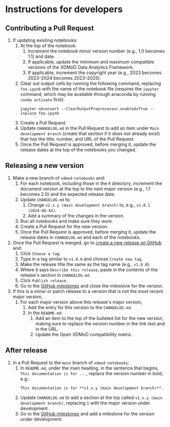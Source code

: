 # Instructions for developers

## Contributing a Pull Request

1. If updating existing notebooks:
    1. At the top of the notebook:
        1. Increment the notebook minor version number (e.g., 1.0 becomes 1.1) and date.
        1. If applicable, update the minimum and maximum compatible versions of the XDMoD Data Analytics Framework.
        1. If applicable, increment the copyright year (e.g., 2023 becomes 2023–2024 becomes 2023–2025).
    1. Clear out output cells by running the following command, replacing `foo.ipynb` with the name of the notebook file (requires the `jupyter` command, which may be available through anaconda by running `conda activate` first):
        ```
        jupyter nbconvert --ClearOutputPreprocessor.enabled=True --inplace foo.ipynb
        ```
    1. Create a Pull Request.
    1. Update `CHANGELOG.md` in the Pull Request to add an item under `Main development branch` (create that section if it does not already exist) that has the title, number, and URL of the Pull Request.
    1. Once the Pull Request is approved, before merging it, update the release dates at the top of the notebooks you changed.

## Releasing a new version

1. Make a new branch of `xdmod-notebooks` and:
    1. For each notebook, including those in the `R` directory, increment the
       document version at the top to the next major version (e.g., 1.1
       becomes 2.0) and the expected release date.
    1. Update `CHANGELOG.md` to:
        1. Change `v2.x.y (main development branch)` to, e.g.,
           `v1.0.1 (2024-06-XX)`.
        1. Add a summary of the changes in the version.
    1. Run all notebooks and make sure they work.
    1. Create a Pull Request for the new version.
    1. Once the Pull Request is approved, before merging it, update the release
       dates in `CHANGELOG.md` and each of the notebooks.
1. Once the Pull Request is merged, go to
   [create a new release on GitHub](https://github.com/ubccr/xdmod-notebooks/releases/new)
   and:
    1. Click `Choose a tag`.
    1. Type in a tag similar to `v1.0.0` and choose `Create new tag`.
    1. Make the release title the same as the tag name (e.g., `v1.0.0`).
    1. Where it says `Describe this release`, paste in the contents of the
       release's section in `CHANGELOG.md`.
    1. Click `Publish release`.
    1. Go to the [GitHub milestones](https://github.com/ubccr/xdmod-data/milestones)
       and close the milestone for the version.
1. If this is a minor or patch release to a version that is not the most recent
   major version,
    1. For each major version above this release's major version,
        1. Add the entry for this version to the `CHANGELOG.md`.
        1. In the `README.md`:
            1. Add an item to the top of the bulleted list for
               the new version, making sure to replace the version number in
               the link text and in the URL.
            1. Update the Open XDMoD compatibility matrix.

## After release

1. In a Pull Request to the `main` branch of `xdmod-notebooks`:
    1. In `README.md`, under the main heading, in the sentence that begins,
       `This documentation is for ...`, replace the version number in bold,
       e.g.:
        ```
        This documentation is for **v1.x.y (main development branch)**.
        ```
    1. Update `CHANGELOG.md` to add a section at the top called `v1.x.y (main
       development branch)`, replacing `1` with the major version under
       development.
    1. Go to the [GitHub milestones](https://github.com/ubccr/xdmod-notebooks/milestones)
       and add a milestone for the version under development.
